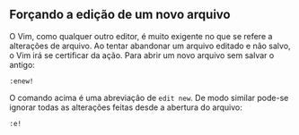 Forçando a edição de um novo arquivo
------------------------------------

O Vim, como qualquer outro editor, é muito exigente no que se refere a
alterações de arquivo. Ao tentar abandonar um arquivo editado e não
salvo, o Vim irá se certificar da ação. Para abrir um novo arquivo sem
salvar o antigo:
```
:enew!
```
O comando acima é uma abreviação de `edit new`. De modo
similar pode-se ignorar todas as alterações feitas desde a abertura do
arquivo:
```
:e!
```
